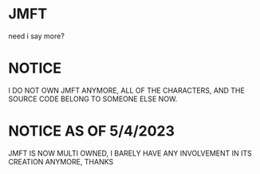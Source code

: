 # JMFT
 need i say more?
# NOTICE

I DO NOT OWN JMFT ANYMORE, ALL OF THE CHARACTERS, AND THE SOURCE CODE BELONG TO SOMEONE ELSE NOW.
 
# NOTICE AS OF 5/4/2023

JMFT IS NOW MULTI OWNED, I BARELY HAVE ANY INVOLVEMENT IN ITS CREATION ANYMORE, THANKS
